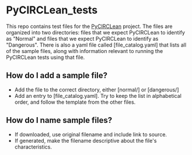 # PyCIRCLean_tests
This repo contains test files for the [PyCIRCLean](https://github.com/CIRCL/PyCIRCLean) project. The files are organized into two directories: files that we expect PyCIRCLean to identify as "Normal" and files that we expect PyCIRCLean to identify as "Dangerous". There is also a yaml file called [file_catalog.yaml] that lists all of the sample files, along with information relevant to running the PyCIRCLean tests using that file.


## How do I add a sample file?

- Add the file to the correct directory, either [normal/] or [dangerous/]
- Add an entry to [file_catalog.yaml]. Try to keep the list in alphabetical order, and follow the template from the other files.

## How do I name sample files?

- If downloaded, use original filename and include link to source.
- If generated, make the filename descriptive about the file's characteristics.
